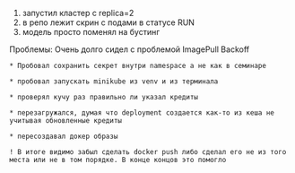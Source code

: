 1) запустил кластер с replica=2
2) в репо лежит скрин с подами в статусе RUN
3) модель просто поменял на бустинг

Проблемы:
Очень долго сидел с проблемой ImagePull Backoff

    * Пробовал сохранить секрет внутри namespace а не как в семинаре
    
    * пробовал запускать minikube из venv и из терминала
    
    * проверял кучу раз правильно ли указал кредиты
    
    * перезагружался, думая что deployment создается как-то из кеша не учитывая обновленные кредиты
    
    * пересоздавал докер образы
    
    ! В итоге видимо забыл сделать docker push либо сделал его не из того места или не в том порядке. В конце концов это помогло
